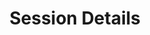---
title: "Session Details"
linkTitle: "Session Details"
description: "Data types used for working with sessions."
weight: 1
---
